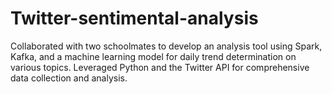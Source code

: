 # Twitter-sentimental-analysis
Collaborated with two schoolmates to develop an analysis tool using Spark, Kafka, and a machine learning model for daily trend determination on various topics.
Leveraged Python and the Twitter API for comprehensive data collection and analysis.
